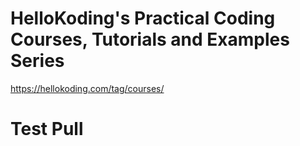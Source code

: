 # HelloKoding's Practical Coding Courses, Tutorials and Examples Series

https://hellokoding.com/tag/courses/
# Test Pull
